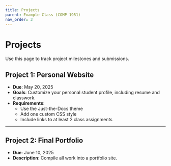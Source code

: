 ```yaml
---
title: Projects
parent: Example Class (COMP 1951)
nav_order: 3
---
```


# Projects

Use this page to track project milestones and submissions.

## Project 1: Personal Website

- **Due**: May 20, 2025  
- **Goals**: Customize your personal student profile, including resume and classwork.
- **Requirements**:
  - Use the Just-the-Docs theme
  - Add one custom CSS style
  - Include links to at least 2 class assignments

---

## Project 2: Final Portfolio

- **Due**: June 10, 2025  
- **Description**: Compile all work into a portfolio site.